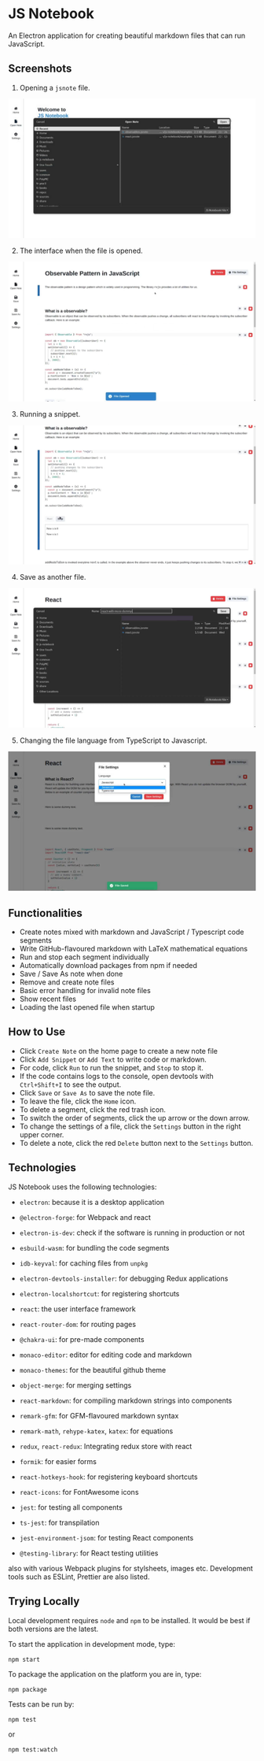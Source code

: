 # JS Notebook

An Electron application for creating beautiful markdown files that can run
JavaScript.

## Screenshots

1. Opening a `jsnote` file.

![Opening a File](./examples/1.jpg)

2. The interface when the file is opened.

![Editor Interface](./examples/2.jpg)

3. Running a snippet.

![Running a Snippet](./examples/3.jpg)

4. Save as another file.

![Save As Another File](./examples/4.jpg)

5. Changing the file language from TypeScript to Javascript.

![Changing the File Language](./examples/5.jpg)

## Functionalities

- Create notes mixed with markdown and JavaScript / Typescript code segments
- Write GitHub-flavoured markdown with LaTeX mathematical equations
- Run and stop each segment individually
- Automatically download packages from npm if needed
- Save / Save As note when done
- Remove and create note files
- Basic error handling for invalid note files
- Show recent files
- Loading the last opened file when startup

## How to Use

- Click `Create Note` on the home page to create a new note file
- Click `Add Snippet` or `Add Text` to write code or markdown.
- For code, click `Run` to run the snippet, and `Stop` to stop it.
- If the code contains logs to the console, open devtools with `Ctrl+Shift+I` to
  see the output.
- Click `Save` or `Save As` to save the note file.
- To leave the file, click the `Home` icon.
- To delete a segment, click the red trash icon.
- To switch the order of segments, click the up arrow or the down arrow.
- To change the settings of a file, click the `Settings` button in the right upper corner.
- To delete a note, click the red `Delete` button next to the `Settings` button.

## Technologies

JS Notebook uses the following technologies:

- `electron`: because it is a desktop application
- `@electron-forge`: for Webpack and react
- `electron-is-dev`: check if the software is running in production or not
- `esbuild-wasm`: for bundling the code segments
- `idb-keyval`: for caching files from `unpkg`
- `electron-devtools-installer`: for debugging Redux applications
- `electron-localshortcut`: for registering shortcuts

- `react`: the user interface framework
- `react-router-dom`: for routing pages
- `@chakra-ui`: for pre-made components
- `monaco-editor`: editor for editing code and markdown
- `monaco-themes`: for the beautiful github theme
- `object-merge`: for merging settings
- `react-markdown`: for compiling markdown strings into components
- `remark-gfm`: for GFM-flavoured markdown syntax
- `remark-math`, `rehype-katex`, `katex`: for equations
- `redux`, `react-redux`: Integrating redux store with react
- `formik`: for easier forms
- `react-hotkeys-hook`: for registering keyboard shortcuts
- `react-icons`: for FontAwesome icons

- `jest`: for testing all components
- `ts-jest`: for transpilation
- `jest-environment-jsom`: for testing React components
- `@testing-library`: for React testing utilities

also with various Webpack plugins for stylsheets, images etc. Development tools
such as ESLint, Prettier are also listed.

## Trying Locally

Local development requires `node` and `npm` to be installed. It would be best if both versions are the latest.

To start the application in development mode, type:

```
npm start
```

To package the application on the platform you are in, type:

```
npm package
```

Tests can be run by:

```
npm test
```

or

```
npm test:watch
```
